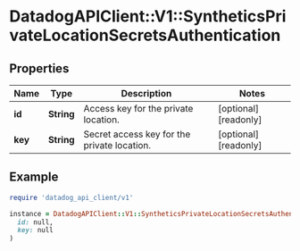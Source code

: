 # DatadogAPIClient::V1::SyntheticsPrivateLocationSecretsAuthentication

## Properties

| Name | Type | Description | Notes |
| ---- | ---- | ----------- | ----- |
| **id** | **String** | Access key for the private location. | [optional][readonly] |
| **key** | **String** | Secret access key for the private location. | [optional][readonly] |

## Example

```ruby
require 'datadog_api_client/v1'

instance = DatadogAPIClient::V1::SyntheticsPrivateLocationSecretsAuthentication.new(
  id: null,
  key: null
)
```

